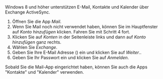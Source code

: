 Windows 8 und höher unterstützen E-Mail, Kontakte und Kalender über Exchange ActiveSync.

1. Öffnen Sie die App *Mail*.
2. Wenn Sie Mail noch nicht verwendet haben, können Sie im Hauptfenster auf *Konto hinzufügen* klicken. Fahren Sie mit Schritt 4 fort.
3. Klicken Sie auf *Konten* in der Seitenleiste links und dann auf *Konto hinzufügen* ganz rechts.
4. Wählen Sie *Exchange*.
5. Geben Sie Ihre E-Mail Adresse<span class="client_variables_available"> (<code><span class="client_var_email"></span></code>)</span> ein und klicken Sie auf *Weiter*..
6. Geben Sie Ihr Passwort ein und klicken Sie auf *Anmelden*.

Sobald Sie die Mail-App eingerichtet haben, können Sie auch die Apps "Kontakte" und "Kalender" verwenden.